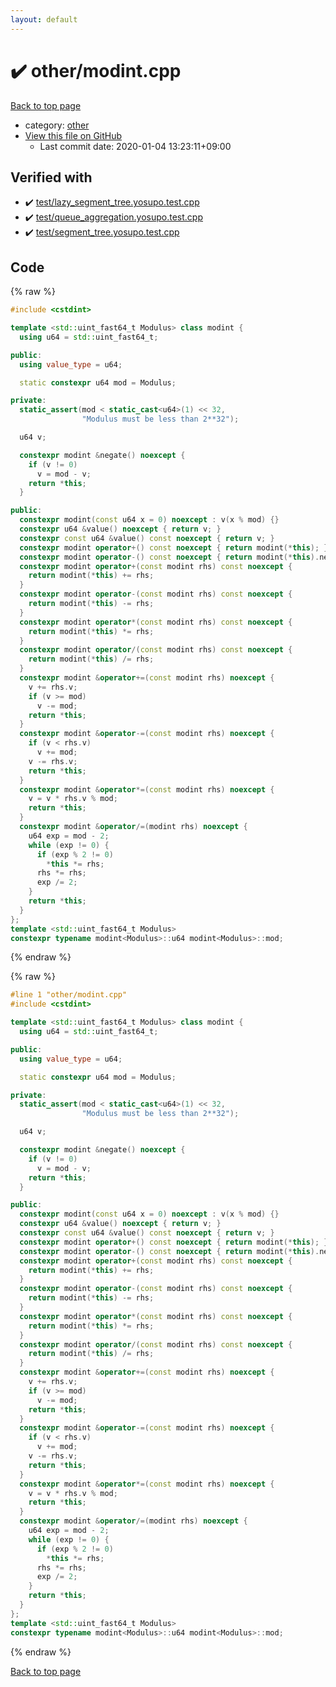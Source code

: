 ```yaml
---
layout: default
---
```


<!-- mathjax config similar to math.stackexchange -->
<script type="text/javascript" async
  src="https://cdnjs.cloudflare.com/ajax/libs/mathjax/2.7.5/MathJax.js?config=TeX-MML-AM_CHTML">
</script>
<script type="text/x-mathjax-config">
  MathJax.Hub.Config({
    TeX: { equationNumbers: { autoNumber: "AMS" }},
    tex2jax: {
      inlineMath: [ ['$','$'] ],
      processEscapes: true
    },
    "HTML-CSS": { matchFontHeight: false },
    displayAlign: "left",
    displayIndent: "2em"
  });
</script>

<script type="text/javascript" src="https://cdnjs.cloudflare.com/ajax/libs/jquery/3.4.1/jquery.min.js"></script>
<script src="https://cdn.jsdelivr.net/npm/jquery-balloon-js@1.1.2/jquery.balloon.min.js" integrity="sha256-ZEYs9VrgAeNuPvs15E39OsyOJaIkXEEt10fzxJ20+2I=" crossorigin="anonymous"></script>
<script type="text/javascript" src="../../assets/js/copy-button.js"></script>
<link rel="stylesheet" href="../../assets/css/copy-button.css" />


# :heavy_check_mark: other/modint.cpp

<a href="../../index.html">Back to top page</a>

* category: <a href="../../index.html#795f3202b17cb6bc3d4b771d8c6c9eaf">other</a>
* <a href="{{ site.github.repository_url }}/blob/master/other/modint.cpp">View this file on GitHub</a>
    - Last commit date: 2020-01-04 13:23:11+09:00




## Verified with

* :heavy_check_mark: <a href="../../verify/test/lazy_segment_tree.yosupo.test.cpp.html">test/lazy_segment_tree.yosupo.test.cpp</a>
* :heavy_check_mark: <a href="../../verify/test/queue_aggregation.yosupo.test.cpp.html">test/queue_aggregation.yosupo.test.cpp</a>
* :heavy_check_mark: <a href="../../verify/test/segment_tree.yosupo.test.cpp.html">test/segment_tree.yosupo.test.cpp</a>


## Code

<a id="unbundled"></a>
{% raw %}
```cpp
#include <cstdint>

template <std::uint_fast64_t Modulus> class modint {
  using u64 = std::uint_fast64_t;

public:
  using value_type = u64;

  static constexpr u64 mod = Modulus;

private:
  static_assert(mod < static_cast<u64>(1) << 32,
                "Modulus must be less than 2**32");

  u64 v;

  constexpr modint &negate() noexcept {
    if (v != 0)
      v = mod - v;
    return *this;
  }

public:
  constexpr modint(const u64 x = 0) noexcept : v(x % mod) {}
  constexpr u64 &value() noexcept { return v; }
  constexpr const u64 &value() const noexcept { return v; }
  constexpr modint operator+() const noexcept { return modint(*this); }
  constexpr modint operator-() const noexcept { return modint(*this).negate(); }
  constexpr modint operator+(const modint rhs) const noexcept {
    return modint(*this) += rhs;
  }
  constexpr modint operator-(const modint rhs) const noexcept {
    return modint(*this) -= rhs;
  }
  constexpr modint operator*(const modint rhs) const noexcept {
    return modint(*this) *= rhs;
  }
  constexpr modint operator/(const modint rhs) const noexcept {
    return modint(*this) /= rhs;
  }
  constexpr modint &operator+=(const modint rhs) noexcept {
    v += rhs.v;
    if (v >= mod)
      v -= mod;
    return *this;
  }
  constexpr modint &operator-=(const modint rhs) noexcept {
    if (v < rhs.v)
      v += mod;
    v -= rhs.v;
    return *this;
  }
  constexpr modint &operator*=(const modint rhs) noexcept {
    v = v * rhs.v % mod;
    return *this;
  }
  constexpr modint &operator/=(modint rhs) noexcept {
    u64 exp = mod - 2;
    while (exp != 0) {
      if (exp % 2 != 0)
        *this *= rhs;
      rhs *= rhs;
      exp /= 2;
    }
    return *this;
  }
};
template <std::uint_fast64_t Modulus>
constexpr typename modint<Modulus>::u64 modint<Modulus>::mod;
```
{% endraw %}

<a id="bundled"></a>
{% raw %}
```cpp
#line 1 "other/modint.cpp"
#include <cstdint>

template <std::uint_fast64_t Modulus> class modint {
  using u64 = std::uint_fast64_t;

public:
  using value_type = u64;

  static constexpr u64 mod = Modulus;

private:
  static_assert(mod < static_cast<u64>(1) << 32,
                "Modulus must be less than 2**32");

  u64 v;

  constexpr modint &negate() noexcept {
    if (v != 0)
      v = mod - v;
    return *this;
  }

public:
  constexpr modint(const u64 x = 0) noexcept : v(x % mod) {}
  constexpr u64 &value() noexcept { return v; }
  constexpr const u64 &value() const noexcept { return v; }
  constexpr modint operator+() const noexcept { return modint(*this); }
  constexpr modint operator-() const noexcept { return modint(*this).negate(); }
  constexpr modint operator+(const modint rhs) const noexcept {
    return modint(*this) += rhs;
  }
  constexpr modint operator-(const modint rhs) const noexcept {
    return modint(*this) -= rhs;
  }
  constexpr modint operator*(const modint rhs) const noexcept {
    return modint(*this) *= rhs;
  }
  constexpr modint operator/(const modint rhs) const noexcept {
    return modint(*this) /= rhs;
  }
  constexpr modint &operator+=(const modint rhs) noexcept {
    v += rhs.v;
    if (v >= mod)
      v -= mod;
    return *this;
  }
  constexpr modint &operator-=(const modint rhs) noexcept {
    if (v < rhs.v)
      v += mod;
    v -= rhs.v;
    return *this;
  }
  constexpr modint &operator*=(const modint rhs) noexcept {
    v = v * rhs.v % mod;
    return *this;
  }
  constexpr modint &operator/=(modint rhs) noexcept {
    u64 exp = mod - 2;
    while (exp != 0) {
      if (exp % 2 != 0)
        *this *= rhs;
      rhs *= rhs;
      exp /= 2;
    }
    return *this;
  }
};
template <std::uint_fast64_t Modulus>
constexpr typename modint<Modulus>::u64 modint<Modulus>::mod;

```
{% endraw %}

<a href="../../index.html">Back to top page</a>

